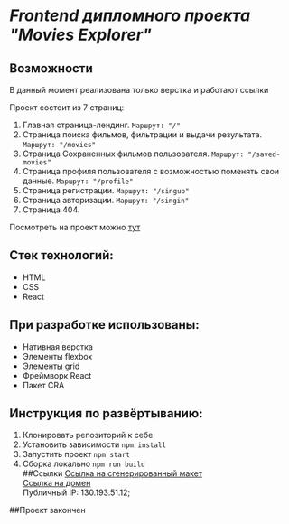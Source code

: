 ***Frontend дипломного проекта "Movies Explorer"***
===================================================

## Возможности <br>
В данный момент реализована только верстка и работают ссылки<br>

Проект состоит из 7 страниц:
  1. Главная страница-лендинг. `Маршрут: "/"`
  2. Страница поиска фильмов, фильтрации и выдачи результата. `Маршрут: "/movies"`
  3. Страница Сохраненных фильмов пользователя. `Маршрут: "/saved-movies"`
  4. Страница профиля пользователя с возможностью поменять свои данные. `Маршрут: "/profile"`
  5. Страница регистрации. `Маршрут: "/singup"`
  6. Страница авторизации.  `Маршрут: "/singin"`
  7. Страница 404.  
 
Посмотреть на проект можно [тут](https://searchfilms.nomoredomains.rocks)  

## Стек технологий:<br>
* HTML<br>
* CSS<br>
* React<br>
## При разработке использованы:
* Нативная верстка
* Элементы flexbox
* Элементы grid
* Фреймворк React
* Пакет CRA
## Инструкция по развёртыванию:<br>
  1. Клонировать репозиторий к себе<br>
  2. Установить зависимости `npm install`<br>
  3. Запустить проект `npm start`<br>
  4. Сборка локально `npm run build`<br>
##Ссылки
[Ссылка на сгенерированный макет](https://www.figma.com/file/t8tVilRDwkqAQRQtsisd70/?node-id=891%3A3857)  
[Ссылка на домен](https://searchfilms.nomoredomains.rocks)<br>
Публичный IP: 130.193.51.12;

##Проект закончен

